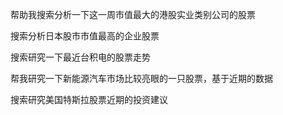 帮助我搜索分析一下这一周市值最大的港股实业类别公司的股票

搜索分析日本股市市值最高的企业股票

搜索研究一下最近台积电的股票走势

帮我研究一下新能源汽车市场比较亮眼的一只股票，基于近期的数据

搜索研究美国特斯拉股票近期的投资建议
